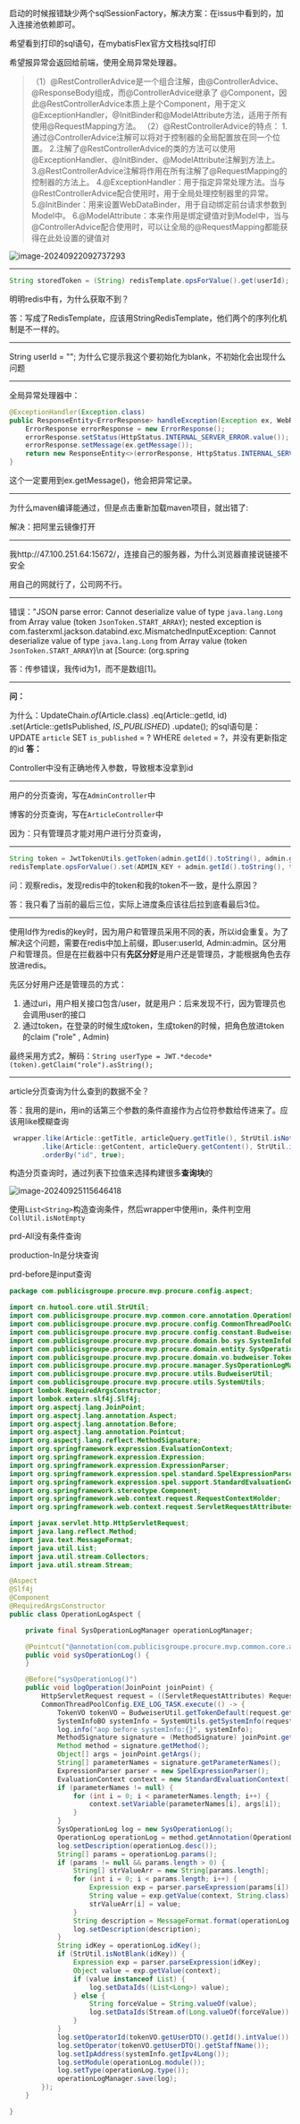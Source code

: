 启动的时候报错缺少两个sqlSessionFactory，解决方案：在issus中看到的，加入连接池依赖即可。

希望看到打印的sql语句，在mybatisFlex官方文档找sql打印

希望报异常会返回给前端，使用全局异常处理器。

>（1）@RestControllerAdvice是一个组合注解，由@ControllerAdvice、@ResponseBody组成，而@ControllerAdvice继承了
>@Component，因此@RestControllerAdvice本质上是个Component，用于定义@ExceptionHandler，@InitBinder和@ModelAttribute方法，适用于所有使用@RequestMapping方法。
>（2）@RestControllerAdvice的特点：
>1.通过@ControllerAdvice注解可以将对于控制器的全局配置放在同一个位置。
>2.注解了@RestControllerAdvice的类的方法可以使用@ExceptionHandler、@InitBinder、@ModelAttribute注解到方法上。
>3.@RestControllerAdvice注解将作用在所有注解了@RequestMapping的控制器的方法上。
>4.@ExceptionHandler：用于指定异常处理方法。当与@RestControllerAdvice配合使用时，用于全局处理控制器里的异常。
>5.@InitBinder：用来设置WebDataBinder，用于自动绑定前台请求参数到Model中。
>6.@ModelAttribute：本来作用是绑定键值对到Model中，当与@ControllerAdvice配合使用时，可以让全局的@RequestMapping都能获得在此处设置的键值对



![image-20240922092737293](https://s2.loli.net/2024/09/22/RxqHjv8pdPMnDmT.png)

---

```java
String storedToken = (String) redisTemplate.opsForValue().get(userId);
```

明明redis中有，为什么获取不到？

答：写成了RedisTemplate，应该用StringRedisTemplate，他们两个的序列化机制是不一样的。

---

  String userId = ""; 为什么它提示我这个要初始化为blank，不初始化会出现什么问题

---

全局异常处理器中：

```java
@ExceptionHandler(Exception.class)
public ResponseEntity<ErrorResponse> handleException(Exception ex, WebRequest request) {
    ErrorResponse errorResponse = new ErrorResponse();
    errorResponse.setStatus(HttpStatus.INTERNAL_SERVER_ERROR.value());
    errorResponse.setMessage(ex.getMessage());
    return new ResponseEntity<>(errorResponse, HttpStatus.INTERNAL_SERVER_ERROR);
}
```

这个一定要用到ex.getMessage()，他会把异常记录。

---

为什么maven编译能通过，但是点击重新加载maven项目，就出错了:

解决：把阿里云镜像打开

---

我http://47.100.251.64:15672/，连接自己的服务器，为什么浏览器直接说链接不安全

用自己的网就行了，公司网不行。

---

错误："JSON parse error: Cannot deserialize value of type `java.lang.Long` from Array value (token `JsonToken.START_ARRAY`); nested exception is com.fasterxml.jackson.databind.exc.MismatchedInputException: Cannot deserialize value of type `java.lang.Long` from Array value (token `JsonToken.START_ARRAY`)\n at [Source: (org.spring

答：传参错误，我传id为1，而不是数组[1]。

---

**问：**

为什么：UpdateChain.*of*(Article.class)
        .eq(Article::getId, id)
        .set(Article::getIsPublished, *IS_PUBLISHED*)
        .update();
的sql语句是：UPDATE `article` SET `is_published` = ? WHERE `deleted` = ?，并没有更新指定的id
**答：**

Controller中没有正确地传入参数，导致根本没拿到id

---

用户的分页查询，写在`AdminController`中

博客的分页查询，写在`ArticleController`中

因为：只有管理员才能对用户进行分页查询，

---

```java
String token = JwtTokenUtils.getToken(admin.getId().toString(), admin.getSalt());
redisTemplate.opsForValue().set(ADMIN_KEY + admin.getId().toString(), token, TOKEN_EXPIRATION, TimeUnit.SECONDS);      
```

问：观察redis，发现redis中的token和我的token不一致，是什么原因？

答：我只看了当前的最后三位，实际上进度条应该往后拉到底看最后3位。

---

使用Id作为redis的key时，因为用户和管理员采用不同的表，所以id会重复。为了解决这个问题，需要在redis中加上前缀，即user:userId, Admin:admin。区分用户和管理员。但是在拦截器中只有**先区分好**是用户还是管理员，才能根据角色去存放进redis。

先区分好用户还是管理员的方式：

1. 通过uri，用户相关接口包含/user，就是用户：后来发现不行，因为管理员也会调用user的接口
2. 通过token，在登录的时候生成token，生成token的时候，把角色放进token的claim ("role" , Admin)

最终采用方式2，解码：`String userType = JWT.*decode*(token).getClaim("role").asString();`

---

article分页查询为什么查到的数据不全？

答：我用的是in，用in的话第三个参数的条件直接作为占位符参数给传进来了。应该用like模糊查询

```java
 wrapper.like(Article::getTitle, articleQuery.getTitle(), StrUtil.isNotBlank(articleQuery.getTitle()))
        .like(Article::getContent, articleQuery.getContent(), StrUtil.isNotBlank(articleQuery.getContent()))
        .orderBy("id", true);
```

构造分页查询时，通过列表下拉值来选择构建很多**查询块**的

![image-20240925115646418](https://s2.loli.net/2024/09/25/Ib9F8jHpKAePCsy.png)

使用`List<String>`构造查询条件，然后wrapper中使用in，条件判空用`CollUtil.isNotEmpty`



prd-All没有条件查询

production-In是分块查询

prd-before是input查询

```java
package com.publicisgroupe.procure.mvp.procure.config.aspect;

import cn.hutool.core.util.StrUtil;
import com.publicisgroupe.procure.mvp.common.core.annotation.OperationLog;
import com.publicisgroupe.procure.mvp.procure.config.CommonThreadPoolConfig;
import com.publicisgroupe.procure.mvp.procure.config.constant.BudweiserConst;
import com.publicisgroupe.procure.mvp.procure.domain.bo.sys.SystemInfoBO;
import com.publicisgroupe.procure.mvp.procure.domain.entity.SysOperationLog;
import com.publicisgroupe.procure.mvp.procure.domain.vo.budweiser.TokenVO;
import com.publicisgroupe.procure.mvp.procure.manager.SysOperationLogManager;
import com.publicisgroupe.procure.mvp.procure.utils.BudweiserUtil;
import com.publicisgroupe.procure.mvp.procure.utils.SystemUtils;
import lombok.RequiredArgsConstructor;
import lombok.extern.slf4j.Slf4j;
import org.aspectj.lang.JoinPoint;
import org.aspectj.lang.annotation.Aspect;
import org.aspectj.lang.annotation.Before;
import org.aspectj.lang.annotation.Pointcut;
import org.aspectj.lang.reflect.MethodSignature;
import org.springframework.expression.EvaluationContext;
import org.springframework.expression.Expression;
import org.springframework.expression.ExpressionParser;
import org.springframework.expression.spel.standard.SpelExpressionParser;
import org.springframework.expression.spel.support.StandardEvaluationContext;
import org.springframework.stereotype.Component;
import org.springframework.web.context.request.RequestContextHolder;
import org.springframework.web.context.request.ServletRequestAttributes;

import javax.servlet.http.HttpServletRequest;
import java.lang.reflect.Method;
import java.text.MessageFormat;
import java.util.List;
import java.util.stream.Collectors;
import java.util.stream.Stream;

@Aspect
@Slf4j
@Component
@RequiredArgsConstructor
public class OperationLogAspect {

    private final SysOperationLogManager operationLogManager;

    @Pointcut("@annotation(com.publicisgroupe.procure.mvp.common.core.annotation.OperationLog)")
    public void sysOperationLog() {
    }

    @Before("sysOperationLog()")
    public void logOperation(JoinPoint joinPoint) {
        HttpServletRequest request = ((ServletRequestAttributes) RequestContextHolder.getRequestAttributes()).getRequest();
        CommonThreadPoolConfig.EXE_LOG_TASK.execute(() -> {
            TokenVO tokenVO = BudweiserUtil.getTokenDefault(request.getHeader(BudweiserConst.TOKEN));
            SystemInfoBO systemInfo = SystemUtils.getSystemInfo(request);
            log.info("aop before systemInfo:{}", systemInfo);
            MethodSignature signature = (MethodSignature) joinPoint.getSignature();
            Method method = signature.getMethod();
            Object[] args = joinPoint.getArgs();
            String[] parameterNames = signature.getParameterNames();
            ExpressionParser parser = new SpelExpressionParser();
            EvaluationContext context = new StandardEvaluationContext();
            if (parameterNames != null) {
                for (int i = 0; i < parameterNames.length; i++) {
                    context.setVariable(parameterNames[i], args[i]);
                }
            }
            SysOperationLog log = new SysOperationLog();
            OperationLog operationLog = method.getAnnotation(OperationLog.class);
            log.setDescription(operationLog.desc());
            String[] params = operationLog.params();
            if (params != null && params.length > 0) {
                String[] strValueArr = new String[params.length];
                for (int i = 0; i < params.length; i++) {
                    Expression exp = parser.parseExpression(params[i]);
                    String value = exp.getValue(context, String.class);
                    strValueArr[i] = value;
                }
                String description = MessageFormat.format(operationLog.desc(), strValueArr);
                log.setDescription(description);
            }
            String idKey = operationLog.idKey();
            if (StrUtil.isNotBlank(idKey)) {
                Expression exp = parser.parseExpression(idKey);
                Object value = exp.getValue(context);
                if (value instanceof List) {
                    log.setDataIds((List<Long>) value);
                } else {
                    String forceValue = String.valueOf(value);
                    log.setDataIds(Stream.of(Long.valueOf(forceValue)).collect(Collectors.toList()));
                }
            }
            log.setOperatorId(tokenVO.getUserDTO().getId().intValue());
            log.setOperator(tokenVO.getUserDTO().getStaffName());
            log.setIpAddress(systemInfo.getIpv4Long());
            log.setModule(operationLog.module());
            log.setType(operationLog.type());
            operationLogManager.save(log);
        });
    }

}
```


